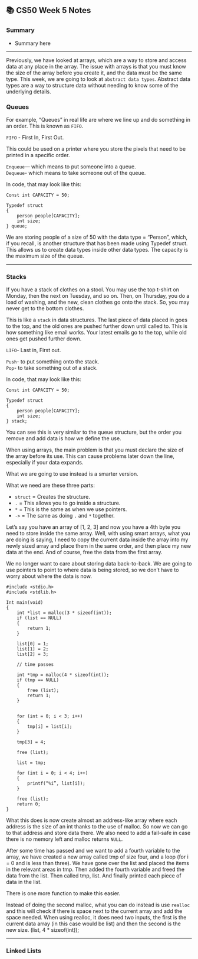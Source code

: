 ## 📚 CS50 Week 5 Notes

### Summary
- Summary here

---
Previously, we have looked at arrays, which are a way to store and access data at any place in the array. The issue with arrays is that you must know the size of the array before you create it, and the data must be the same type. This week, we are going to look at `abstract data types`. Abstract data types are a way to structure data without needing to know some of the underlying details.

### Queues
For example, “Queues” in real life are where we line up and do something in an order. This is known as `FIFO`.

`FIFO` - First In, First Out.

This could be used on a printer where you store the pixels that need to be printed in a specific order.

`Enqueue`— which means to put someone into a queue.  
`Dequeue`- which means to take someone out of the queue.

In code, that may look like this:
```
Const int CAPACITY = 50;

Typedef struct
{
	person people[CAPACITY];
	int size;
} queue;
```
We are storing people of a size of 50 with the data type = “Person”, which, if you recall, is another structure that has been made using Typedef struct. This allows us to create data types inside other data types. The capacity is the maximum size of the queue.

-----

### Stacks

If you have a stack of clothes on a stool. You may use the top t-shirt on Monday, then the next on Tuesday, and so on. Then, on Thursday, you do a load of washing, and the new, clean clothes go onto the stack. So, you may never get to the bottom clothes.

This is like a `stack` in data structures. The last piece of data placed in goes to the top, and the old ones are pushed further down until called to. This is how something like email works. Your latest emails go to the top, while old ones get pushed further down.

`LIFO`- Last in, First out.

`Push`- to put something onto the stack.  
`Pop`- to take something out of a stack.

In code, that may look like this:
```
Const int CAPACITY = 50;

Typedef struct
{
	person people[CAPACITY];
	int size;
} stack;
```
You can see this is very similar to the queue structure, but the order you remove and add data is how we define the use.

When using arrays, the main problem is that you must declare the size of the array before its use. This can cause problems later down the line, especially if your data expands.

What we are going to use instead is a smarter version.

What we need are these three parts:
- `struct` = Creates the structure.
- `.` = This allows you to go inside a structure.
- `*` = This is the same as when we use pointers.
- `->` = The same as doing `.` and `*` together.

Let’s say you have an array of [1, 2, 3] and now you have a 4th byte you need to store inside the same array. Well, with using smart arrays, what you are doing is saying, I need to copy the current data inside the array into my newly sized array and place them in the same order, and then place my new data at the end. And of course, free the data from the first array.

We no longer want to care about storing data back-to-back. We are going to use pointers to point to where data is being stored, so we don’t have to worry about where the data is now.
```
#include <stdio.h>
#include <stdlib.h>

Int main(void)
{
	int *list = malloc(3 * sizeof(int));
	if (list == NULL)
	{
		return 1;
	}

	list[0] = 1;
	list[1] = 2;
	list[2] = 3;

	// time passes

	int *tmp = malloc(4 * sizeof(int));
	if (tmp == NULL)
	{
		free (list);
		return 1;
	}


	for (int = 0; i < 3; i++)
	{
		tmp[i] = list[i];
	}

	tmp[3] = 4;

	free (list);

	list = tmp;

	for (int i = 0; i < 4; i++)
	{
		printf(“%i”, list[i]);
	}

	free (list);
	return 0;
}
```
What this does is now create almost an address-like array where each address is the size of an int thanks to the use of malloc. So now we can go to that address and store data there. We also need to add a fail-safe in case there is no memory left and malloc returns `NULL`.

After some time has passed and we want to add a fourth variable to the array, we have created a new array called tmp of size four, and a loop (for i = 0 and is less than three). We have gone over the list and placed the items in the relevant areas in tmp. Then added the fourth variable and freed the data from the list. Then called tmp, list. And finally printed each piece of data in the list.

There is one more function to make this easier.

Instead of doing the second malloc, what you can do instead is use `realloc` and this will check if there is space next to the current array and add the space needed. When using realloc, it does need two inputs, the first is the current data array (in this case would be list) and then the second is the new size. (list, 4 * sizeof(int)); 

-----

### Linked Lists
















